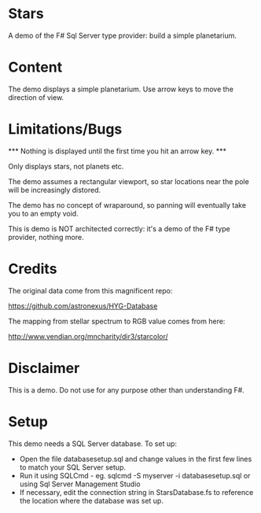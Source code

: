 Stars
=====

A demo of the F# Sql Server type provider: build a simple planetarium.

Content
=======

The demo displays a simple planetarium.  Use arrow keys to move the direction of view.

Limitations/Bugs
================

*** Nothing is displayed until the first time you hit an arrow key. ***

Only displays stars, not planets etc.

The demo assumes a rectangular viewport, so star locations near the pole will be increasingly distored.

The demo has no concept of wraparound, so panning will eventually take you to an empty void.

This is demo is NOT architected correctly: it's a demo of the F# type provider, nothing more.

Credits
=======

The original data come from this magnificent repo:

https://github.com/astronexus/HYG-Database

The mapping from stellar spectrum to RGB value comes from here:

http://www.vendian.org/mncharity/dir3/starcolor/

Disclaimer
==========

This is a demo.  Do not use for any purpose other than understanding F#.

Setup
=====

This demo needs a SQL Server database. To set up:

- Open the file databasesetup.sql and change values in the first few lines to match your SQL Server setup.
- Run it using SQLCmd - eg. sqlcmd -S myserver -i databasesetup.sql or using Sql Server Management Studio
- If necessary, edit the connection string in StarsDatabase.fs to reference the location where the database was set up.
